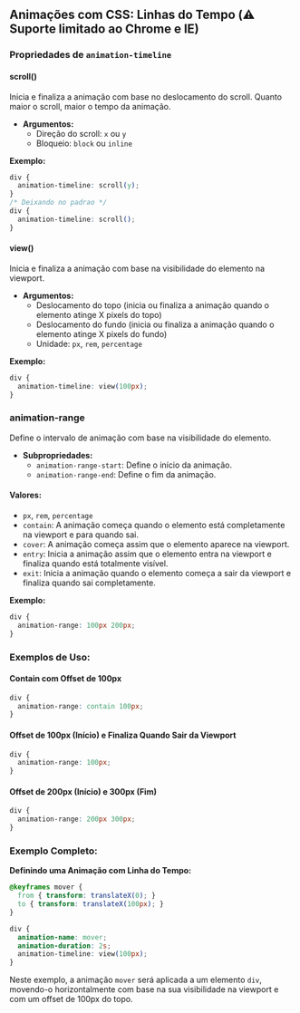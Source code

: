 ## Animações com CSS: Linhas do Tempo (⚠️ Suporte limitado ao Chrome e IE)

### Propriedades de `animation-timeline`
#### scroll()
Inicia e finaliza a animação com base no deslocamento do scroll. Quanto maior o scroll, maior o tempo da animação.
- **Argumentos:**
  - Direção do scroll: `x` ou `y`
  - Bloqueio: `block` ou `inline`

**Exemplo:**
```css
div {
  animation-timeline: scroll(y);
}
/* Deixando no padrao */
div {
  animation-timeline: scroll();
}
```

#### view()
Inicia e finaliza a animação com base na visibilidade do elemento na viewport.
- **Argumentos:**
  - Deslocamento do topo (inicia ou finaliza a animação quando o elemento atinge X pixels do topo)
  - Deslocamento do fundo (inicia ou finaliza a animação quando o elemento atinge X pixels do fundo)
  - Unidade: `px`, `rem`, `percentage`

**Exemplo:**
```css
div {
  animation-timeline: view(100px);
}
```

### animation-range
Define o intervalo de animação com base na visibilidade do elemento.
- **Subpropriedades:**
  - `animation-range-start`: Define o início da animação.
  - `animation-range-end`: Define o fim da animação.

#### Valores:
- `px`, `rem`, `percentage`
- `contain`: A animação começa quando o elemento está completamente na viewport e para quando sai.
- `cover`: A animação começa assim que o elemento aparece na viewport.
- `entry`: Inicia a animação assim que o elemento entra na viewport e finaliza quando está totalmente visível.
- `exit`: Inicia a animação quando o elemento começa a sair da viewport e finaliza quando sai completamente.

**Exemplo:**
```css
div {
  animation-range: 100px 200px;
}
```

### Exemplos de Uso:

#### Contain com Offset de 100px
```css
div {
  animation-range: contain 100px;
}
```

#### Offset de 100px (Início) e Finaliza Quando Sair da Viewport
```css
div {
  animation-range: 100px;
}
```

#### Offset de 200px (Início) e 300px (Fim)
```css
div {
  animation-range: 200px 300px;
}
```

### Exemplo Completo:
**Definindo uma Animação com Linha do Tempo:**
```css
@keyframes mover {
  from { transform: translateX(0); }
  to { transform: translateX(100px); }
}

div {
  animation-name: mover;
  animation-duration: 2s;
  animation-timeline: view(100px);
}
```

Neste exemplo, a animação `mover` será aplicada a um elemento `div`, movendo-o horizontalmente com base na sua visibilidade na viewport e com um offset de 100px do topo. 